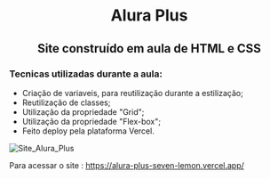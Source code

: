 <h1 align="center"> Alura Plus </h1>
<h2 align="center">Site construído em aula de HTML e CSS</h2>

<h3>Tecnicas utilizadas durante a aula:</h3>

* Criação de variaveis, para reutilização durante a estilização;
* Reutilização de classes;
* Utilização da propriedade "Grid";
* Utilização da propriedade "Flex-box";
* Feito deploy pela plataforma Vercel.




![Site_Alura_Plus](https://user-images.githubusercontent.com/100189806/182678791-e2df8f5c-533d-4935-b679-d4d0c3de19e4.jpeg)


Para acessar o site : https://alura-plus-seven-lemon.vercel.app/
